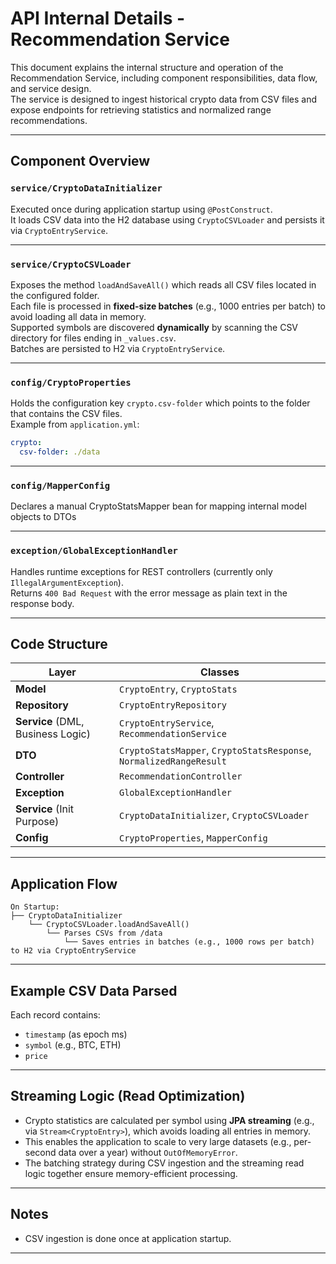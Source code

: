 # API Internal Details - Recommendation Service

This document explains the internal structure and operation of the Recommendation Service, including component responsibilities, data flow, and service design.  
The service is designed to ingest historical crypto data from CSV files and expose endpoints for retrieving statistics and normalized range recommendations.

---

## Component Overview

### `service/CryptoDataInitializer`
Executed once during application startup using `@PostConstruct`.  
It loads CSV data into the H2 database using `CryptoCSVLoader` and persists it via `CryptoEntryService`.

---

### `service/CryptoCSVLoader`
Exposes the method `loadAndSaveAll()` which reads all CSV files located in the configured folder.  
Each file is processed in **fixed-size batches** (e.g., 1000 entries per batch) to avoid loading all data in memory.  
Supported symbols are discovered **dynamically** by scanning the CSV directory for files ending in `_values.csv`.  
Batches are persisted to H2 via `CryptoEntryService`.

---

### `config/CryptoProperties`
Holds the configuration key `crypto.csv-folder` which points to the folder that contains the CSV files.  
Example from `application.yml`:

```yaml
crypto:
  csv-folder: ./data
```

---

### `config/MapperConfig`
Declares a manual CryptoStatsMapper bean for mapping internal model objects to DTOs

---

### `exception/GlobalExceptionHandler`
Handles runtime exceptions for REST controllers (currently only `IllegalArgumentException`).  
Returns `400 Bad Request` with the error message as plain text in the response body.

---

## Code Structure

| Layer                             | Classes                                                             |
|-----------------------------------|---------------------------------------------------------------------|
| **Model**                         | `CryptoEntry`, `CryptoStats`                                        |
| **Repository**                    | `CryptoEntryRepository`                                             |
| **Service** (DML, Business Logic) | `CryptoEntryService`, `RecommendationService`                       |
| **DTO**                           | `CryptoStatsMapper`, `CryptoStatsResponse`, `NormalizedRangeResult` |
| **Controller**                    | `RecommendationController`                                          |
| **Exception**                     | `GlobalExceptionHandler`                                            |
| **Service** (Init Purpose)        | `CryptoDataInitializer`, `CryptoCSVLoader`                                  |
| **Config**                        | `CryptoProperties`, `MapperConfig`                                  |
---

## Application Flow

```plaintext
On Startup:
├── CryptoDataInitializer
    └── CryptoCSVLoader.loadAndSaveAll()
        └── Parses CSVs from /data
            └── Saves entries in batches (e.g., 1000 rows per batch) to H2 via CryptoEntryService
```

---

## Example CSV Data Parsed

Each record contains:
- `timestamp` (as epoch ms)
- `symbol` (e.g., BTC, ETH)
- `price`

---

## Streaming Logic (Read Optimization)

- Crypto statistics are calculated per symbol using **JPA streaming** (e.g., via `Stream<CryptoEntry>`), which avoids loading all entries in memory.
- This enables the application to scale to very large datasets (e.g., per-second data over a year) without `OutOfMemoryError`.
- The batching strategy during CSV ingestion and the streaming read logic together ensure memory-efficient processing.

---

## Notes

- CSV ingestion is done once at application startup.

---